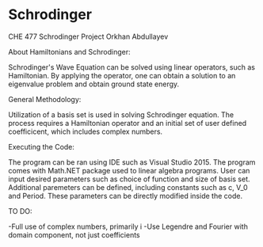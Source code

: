 # Schrodinger
CHE 477 Schrodinger Project
Orkhan Abdullayev

About Hamiltonians and Schrodinger:

Schrodinger's Wave Equation can be solved using linear operators, such as
Hamiltonian. By applying the operator, one can obtain a solution to an
eigenvalue problem and obtain ground state energy.

General Methodology:

Utilization of a basis set is used in solving Schrodinger equation. The process
requires a Hamiltonian operator and an initial set of user defined coefficicent,
which includes complex numbers.

Executing the Code:

The program can be ran using IDE such as Visual Studio 2015. The program comes
with Math.NET package used to linear algebra programs. User can input desired
parameters such as choice of function and size of basis set. Additional
paremeters can be defined, including constants such as c, V_0 and Period.
These parameters can be directly modified inside the code.


TO DO:

-Full use of complex numbers, primarily i
-Use Legendre and Fourier with domain component, not just coefficients
